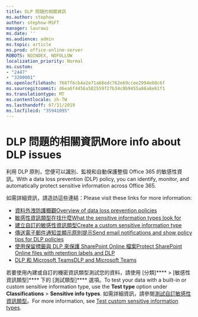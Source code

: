 ```yaml
---
title: DLP 問題的相關資訊
ms.author: stephow
author: stephow-MSFT
manager: laurawi
ms.date: ''
ms.audience: admin
ms.topic: article
ms.prod: office-online-server
ROBOTS: NOINDEX, NOFOLLOW
localization_priority: Normal
ms.custom:
- "2447"
- "3200001"
ms.openlocfilehash: 7687f6cb4a2e71a68edc762e69ccee2994e60c6f
ms.sourcegitcommit: d6ea6f4456a582559f27b34c0b9455a86a8e61f1
ms.translationtype: MT
ms.contentlocale: zh-TW
ms.lasthandoff: 07/31/2019
ms.locfileid: "35941095"
---
```

# <a name="more-info-about-dlp-issues"></a><span data-ttu-id="7e10e-102">DLP 問題的相關資訊</span><span class="sxs-lookup"><span data-stu-id="7e10e-102">More info about DLP issues</span></span>

<span data-ttu-id="7e10e-103">利用 DLP 原則，您便可以識別、監視和自動保護整個 Office 365 的敏感性資訊。</span><span class="sxs-lookup"><span data-stu-id="7e10e-103">With a data loss prevention (DLP) policy, you can identify, monitor, and automatically protect sensitive information across Office 365.</span></span>

<span data-ttu-id="7e10e-104">如需詳細資訊，請造訪這些連結：</span><span class="sxs-lookup"><span data-stu-id="7e10e-104">Please visit these links for more information:</span></span>

- [<span data-ttu-id="7e10e-105">資料外洩防護概觀</span><span class="sxs-lookup"><span data-stu-id="7e10e-105">Overview of data loss prevention policies</span></span>](https://docs.microsoft.com/zh-TW/office365/securitycompliance/data-loss-prevention-policies)
- [<span data-ttu-id="7e10e-106">敏感性資訊類型在找什麼</span><span class="sxs-lookup"><span data-stu-id="7e10e-106">What the sensitive information types look for</span></span>](https://docs.microsoft.com/zh-TW/office365/securitycompliance/what-the-sensitive-information-types-look-for)
- [<span data-ttu-id="7e10e-107">建立自訂的敏感性資訊類型</span><span class="sxs-lookup"><span data-stu-id="7e10e-107">Create a custom sensitive information type</span></span>](https://docs.microsoft.com/zh-TW/office365/securitycompliance/create-a-custom-sensitive-information-type)
- [<span data-ttu-id="7e10e-108">傳送電子郵件通知並顯示原則提示</span><span class="sxs-lookup"><span data-stu-id="7e10e-108">Send email notifications and show policy tips for DLP policies</span></span>](https://docs.microsoft.com/zh-TW/office365/securitycompliance/use-notifications-and-policy-tips)
- [<span data-ttu-id="7e10e-109">使用保留標籤與 DLP 來保護 SharePoint Online 檔案</span><span class="sxs-lookup"><span data-stu-id="7e10e-109">Protect SharePoint Online files with retention labels and DLP</span></span>](https://docs.microsoft.com/zh-TW/office365/securitycompliance/protect-sharepoint-online-files-with-office-365-labels-and-dlp)
- [<span data-ttu-id="7e10e-110">DLP 和 Microsoft Teams</span><span class="sxs-lookup"><span data-stu-id="7e10e-110">DLP and Microsoft Teams</span></span>](https://docs.microsoft.com/zh-TW/office365/securitycompliance/dlp-microsoft-teams)

<span data-ttu-id="7e10e-111">若要使用內建或自訂的機密資訊類型測試您的資料，請使用 [分類]\*\*\*\*  >  [敏感性資訊類型]\*\*\*\* 下的 [測試類型]\*\*\*\* 選項。</span><span class="sxs-lookup"><span data-stu-id="7e10e-111">To test your data with a built-in or custom sensitive information type, use the **Test type** option under **Classifications** > **Sensitive info types**.</span></span> <span data-ttu-id="7e10e-112">如需詳細資訊，請參閱[測試自訂敏感性資訊類型](https://docs.microsoft.com/zh-TW/office365/securitycompliance/create-a-custom-sensitive-information-type#test-custom-sensitive-information-types-in-the-security--compliance-center)。</span><span class="sxs-lookup"><span data-stu-id="7e10e-112">For more information, see [Test custom sensitive information types](https://docs.microsoft.com/zh-TW/office365/securitycompliance/create-a-custom-sensitive-information-type#test-custom-sensitive-information-types-in-the-security--compliance-center).</span></span>